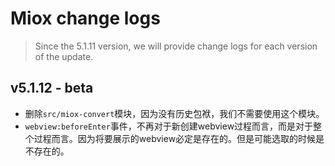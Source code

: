 # Miox change logs

> Since the 5.1.11 version, we will provide change logs for each version of the update.

## v5.1.12 - beta

- 删除`src/miox-convert`模块，因为没有历史包袱，我们不需要使用这个模块。
- `webview:beforeEnter`事件，不再对于新创建webview过程而言，而是对于整个过程而言。因为将要展示的webview必定是存在的。但是可能选取的时候是不存在的。
